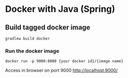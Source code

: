 # Docker with Java (Spring)

## Build tagged docker image

```
gradlew build docker
```

### Run the docker image

```
docker run -p 9000:8080 {your docker id}/{image name}
```

Access in browser on port 9000 [http://localhost:9000/](http://localhost:9000/)
